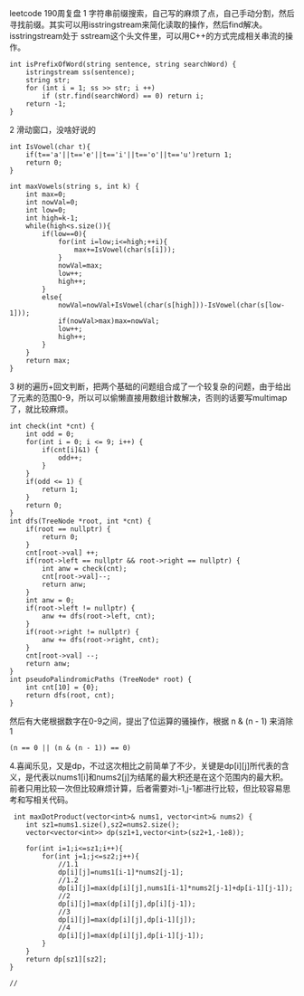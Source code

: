 leetcode 190周复盘
1 字符串前缀搜索，自己写的麻烦了点，自己手动分割，然后寻找前缀。其实可以用isstringstream来简化读取的操作，然后find解决。isstringstream处于 sstream这个头文件里，可以用C++的方式完成相关串流的操作。

    int isPrefixOfWord(string sentence, string searchWord) {
        istringstream ss(sentence);
        string str;
        for (int i = 1; ss >> str; i ++)
            if (str.find(searchWord) == 0) return i;
        return -1;
    }

2 滑动窗口，没啥好说的

    int IsVowel(char t){
        if(t=='a'||t=='e'||t=='i'||t=='o'||t=='u')return 1;
        return 0;
    }

    int maxVowels(string s, int k) {
        int max=0;
        int nowVal=0;
        int low=0;
        int high=k-1;
        while(high<s.size()){
            if(low==0){
                for(int i=low;i<=high;++i){
                    max+=IsVowel(char(s[i]));
                }
                nowVal=max;
                low++;
                high++;
            }
            else{
                nowVal=nowVal+IsVowel(char(s[high]))-IsVowel(char(s[low-1]));
                if(nowVal>max)max=nowVal;
                low++;
                high++;
            }
        }
        return max;
    }
3 树的遍历+回文判断，把两个基础的问题组合成了一个较复杂的问题，由于给出了元素的范围0-9，所以可以偷懒直接用数组计数解决，否则的话要写multimap了，就比较麻烦。

    int check(int *cnt) {
        int odd = 0;
        for(int i = 0; i <= 9; i++) {
            if(cnt[i]&1) {
                odd++;
            }
        }
        if(odd <= 1) {
            return 1;
        }
        return 0;
    }
    int dfs(TreeNode *root, int *cnt) {
        if(root == nullptr) {
            return 0;
        }
        cnt[root->val] ++;
        if(root->left == nullptr && root->right == nullptr) {
            int anw = check(cnt);
            cnt[root->val]--;
            return anw;
        }
        int anw = 0;
        if(root->left != nullptr) {
            anw += dfs(root->left, cnt);
        }
        if(root->right != nullptr) {
            anw += dfs(root->right, cnt);
        }
        cnt[root->val] --;
        return anw;
    }
    int pseudoPalindromicPaths (TreeNode* root) {
        int cnt[10] = {0};
        return dfs(root, cnt);
    }

然后有大佬根据数字在0-9之间，提出了位运算的骚操作，根据 n & (n - 1) 来消除1
  
    (n == 0 || (n & (n - 1)) == 0)

4.喜闻乐见，又是dp，不过这次相比之前简单了不少，关键是dp[i][j]所代表的含义，是代表以nums1[i]和nums2[j]为结尾的最大积还是在这个范围内的最大积。前者只用比较一次但比较麻烦计算，后者需要对i-1,j-1都进行比较，但比较容易思考和写相关代码。

     int maxDotProduct(vector<int>& nums1, vector<int>& nums2) {
        int sz1=nums1.size(),sz2=nums2.size();
        vector<vector<int>> dp(sz1+1,vector<int>(sz2+1,-1e8));

        for(int i=1;i<=sz1;i++){
            for(int j=1;j<=sz2;j++){
                //1.1
                dp[i][j]=nums1[i-1]*nums2[j-1];
                //1.2
                dp[i][j]=max(dp[i][j],nums1[i-1]*nums2[j-1]+dp[i-1][j-1]);
                //2
                dp[i][j]=max(dp[i][j],dp[i][j-1]);
                //3
                dp[i][j]=max(dp[i][j],dp[i-1][j]);
                //4
                dp[i][j]=max(dp[i][j],dp[i-1][j-1]);
            }
        }
        return dp[sz1][sz2];
    }

    //